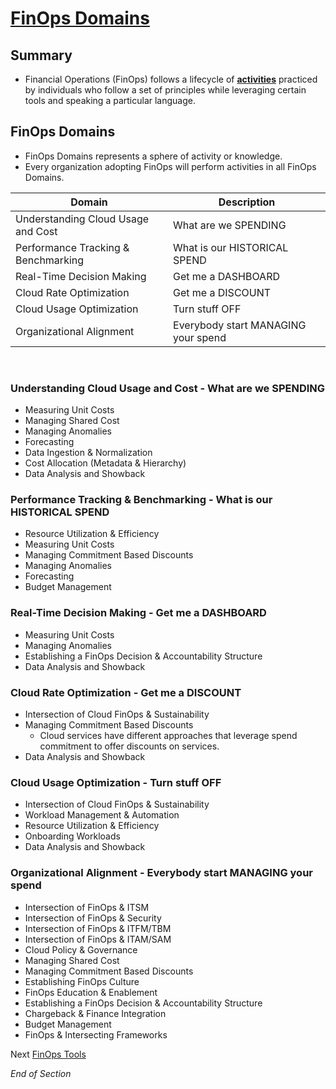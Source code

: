 # [FinOps Domains](https://www.finops.org/framework/domains/)

## Summary
* Financial Operations (FinOps) follows a lifecycle of [**activities**](https://www.mindmeister.com/2757653067/05-finops-domains) practiced by individuals who follow a set of principles while leveraging certain tools and speaking a particular language.

## FinOps Domains 
* FinOps Domains represents a sphere of activity or knowledge. 
* Every organization adopting FinOps will perform activities in all FinOps Domains.

| Domain | Description | 
| --- | --- | 
| Understanding Cloud Usage and Cost | What are we SPENDING |
| Performance Tracking & Benchmarking | What is our HISTORICAL SPEND |
| Real-Time Decision Making | Get me a DASHBOARD |
| Cloud Rate Optimization | Get me a DISCOUNT | 
| Cloud Usage Optimization | Turn stuff OFF |
| Organizational Alignment | Everybody start MANAGING your spend | 
<br>

### Understanding Cloud Usage and Cost - What are we SPENDING
* Measuring Unit Costs
* Managing Shared Cost
* Managing Anomalies
* Forecasting
* Data Ingestion & Normalization
* Cost Allocation (Metadata & Hierarchy)
* Data Analysis and Showback

### Performance Tracking & Benchmarking - What is our HISTORICAL SPEND
* Resource Utilization & Efficiency
* Measuring Unit Costs
* Managing Commitment Based Discounts
* Managing Anomalies
* Forecasting
* Budget Management

### Real-Time Decision Making - Get me a DASHBOARD
* Measuring Unit Costs
* Managing Anomalies
* Establishing a FinOps Decision & Accountability Structure
* Data Analysis and Showback

### Cloud Rate Optimization - Get me a DISCOUNT
* Intersection of Cloud FinOps & Sustainability
* Managing Commitment Based Discounts
    * Cloud services have different approaches that leverage spend commitment to offer discounts on services. 
* Data Analysis and Showback

### Cloud Usage Optimization - Turn stuff OFF
* Intersection of Cloud FinOps & Sustainability
* Workload Management & Automation
* Resource Utilization & Efficiency
* Onboarding Workloads
* Data Analysis and Showback

### Organizational Alignment - 	Everybody start MANAGING your spend
* Intersection of FinOps & ITSM
* Intersection of FinOps & Security
* Intersection of FinOps & ITFM/TBM
* Intersection of FinOps & ITAM/SAM
* Cloud Policy & Governance
* Managing Shared Cost
* Managing Commitment Based Discounts
* Establishing FinOps Culture
* FinOps Education & Enablement
* Establishing a FinOps Decision & Accountability Structure
* Chargeback & Finance Integration
* Budget Management
* FinOps & Intersecting Frameworks

Next [FinOps Tools](https://github.com/jamesbuckett/finops-certified-practitioner/blob/main/06-finops-tools.md)
<br>

*End of Section*